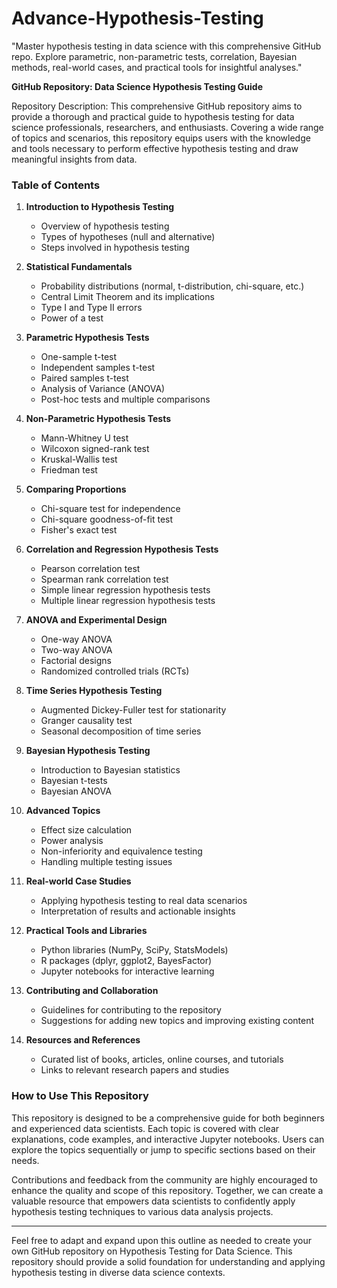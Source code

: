 # Advance-Hypothesis-Testing
"Master hypothesis testing in data science with this comprehensive GitHub repo. Explore parametric, non-parametric tests, correlation, Bayesian methods, real-world cases, and practical tools for insightful analyses."

**GitHub Repository: Data Science Hypothesis Testing Guide**

Repository Description: This comprehensive GitHub repository aims to provide a thorough and practical guide to hypothesis testing for data science professionals, researchers, and enthusiasts. Covering a wide range of topics and scenarios, this repository equips users with the knowledge and tools necessary to perform effective hypothesis testing and draw meaningful insights from data.

### Table of Contents

1. **Introduction to Hypothesis Testing**
   - Overview of hypothesis testing
   - Types of hypotheses (null and alternative)
   - Steps involved in hypothesis testing

2. **Statistical Fundamentals**
   - Probability distributions (normal, t-distribution, chi-square, etc.)
   - Central Limit Theorem and its implications
   - Type I and Type II errors
   - Power of a test

3. **Parametric Hypothesis Tests**
   - One-sample t-test
   - Independent samples t-test
   - Paired samples t-test
   - Analysis of Variance (ANOVA)
   - Post-hoc tests and multiple comparisons

4. **Non-Parametric Hypothesis Tests**
   - Mann-Whitney U test
   - Wilcoxon signed-rank test
   - Kruskal-Wallis test
   - Friedman test

5. **Comparing Proportions**
   - Chi-square test for independence
   - Chi-square goodness-of-fit test
   - Fisher's exact test

6. **Correlation and Regression Hypothesis Tests**
   - Pearson correlation test
   - Spearman rank correlation test
   - Simple linear regression hypothesis tests
   - Multiple linear regression hypothesis tests

7. **ANOVA and Experimental Design**
   - One-way ANOVA
   - Two-way ANOVA
   - Factorial designs
   - Randomized controlled trials (RCTs)

8. **Time Series Hypothesis Testing**
   - Augmented Dickey-Fuller test for stationarity
   - Granger causality test
   - Seasonal decomposition of time series

9. **Bayesian Hypothesis Testing**
   - Introduction to Bayesian statistics
   - Bayesian t-tests
   - Bayesian ANOVA

10. **Advanced Topics**
    - Effect size calculation
    - Power analysis
    - Non-inferiority and equivalence testing
    - Handling multiple testing issues

11. **Real-world Case Studies**
    - Applying hypothesis testing to real data scenarios
    - Interpretation of results and actionable insights

12. **Practical Tools and Libraries**
    - Python libraries (NumPy, SciPy, StatsModels)
    - R packages (dplyr, ggplot2, BayesFactor)
    - Jupyter notebooks for interactive learning

13. **Contributing and Collaboration**
    - Guidelines for contributing to the repository
    - Suggestions for adding new topics and improving existing content

14. **Resources and References**
    - Curated list of books, articles, online courses, and tutorials
    - Links to relevant research papers and studies

### How to Use This Repository

This repository is designed to be a comprehensive guide for both beginners and experienced data scientists. Each topic is covered with clear explanations, code examples, and interactive Jupyter notebooks. Users can explore the topics sequentially or jump to specific sections based on their needs.

Contributions and feedback from the community are highly encouraged to enhance the quality and scope of this repository. Together, we can create a valuable resource that empowers data scientists to confidently apply hypothesis testing techniques to various data analysis projects.

---

Feel free to adapt and expand upon this outline as needed to create your own GitHub repository on Hypothesis Testing for Data Science. This repository should provide a solid foundation for understanding and applying hypothesis testing in diverse data science contexts.
